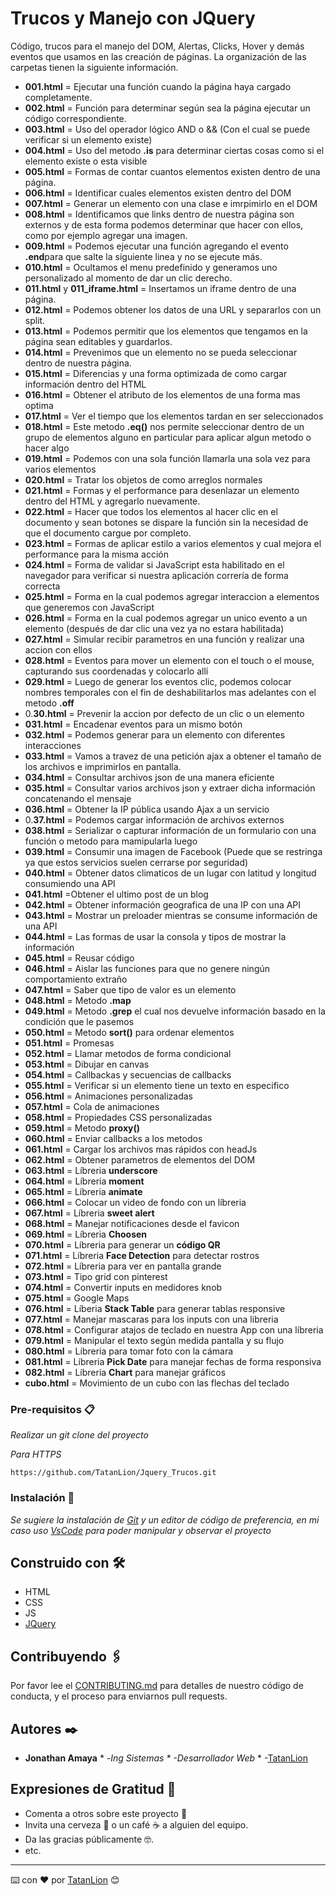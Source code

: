# Trucos y Manejo con JQuery

Código, trucos para el manejo del DOM, Alertas, Clicks, Hover y demás eventos que usamos en las creación de páginas. La organización de las carpetas tienen la siguiente información.

* **001.html** = Ejecutar una función cuando la página haya cargado completamente.
* **002.html** = Función para determinar según sea la página ejecutar un código correspondiente. 
* **003.html** = Uso del operador lógico AND o && (Con el cual se puede verificar si un elemento existe)
* **004.html** = Uso del metodo **.is** para determinar ciertas cosas como si el elemento existe o esta visible
* **005.html** = Formas de contar cuantos elementos existen dentro de una página.
* **006.html** = Identificar cuales elementos existen dentro del DOM
* **007.html** =  Generar un elemento con una clase e imrpimirlo en el DOM
* **008.html** = Identificamos que links dentro de nuestra página son externos y de esta forma podemos determinar que hacer con ellos, como por ejemplo agregar una imagen.
* **009.html** = Podemos ejecutar una función agregando el evento **.end**para que salte la siguiente linea y no se ejecute más.
* **010.html** = Ocultamos el menu predefinido y generamos uno personalizado al momento de dar un clic derecho.
* **011.html** y **011_iframe.html** = Insertamos un iframe dentro de una página.
* **012.html** = Podemos obtener los datos de una URL y separarlos con un split.
* **013.html** = Podemos permitir que los elementos que tengamos en la página sean editables y guardarlos.
* **014.html** = Prevenimos que un elemento no se pueda seleccionar dentro de nuestra página.
* **015.html** =  Diferencias y una forma optimizada de como cargar información dentro del HTML
* **016.html** = Obtener el atributo de los elementos de una forma mas optima
* **017.html** = Ver el tiempo que los elementos tardan en ser seleccionados
* **018.html** = Este metodo **.eq()** nos permite seleccionar dentro de un grupo de elementos alguno en particular para aplicar algun metodo o hacer algo
* **019.html** = Podemos con una sola función llamarla una sola vez para varios elementos
* **020.html** = Tratar los objetos de como arreglos normales
* **021.html** = Formas y el performance para desenlazar un elemento dentro del HTML y agregarlo nuevamente.
* **022.html** = Hacer que todos los elementos al hacer clic en el documento y sean botones se dispare la función sin la necesidad de que el documento cargue por completo.
* **023.html** = Formas de aplicar estilo a varios elementos y cual mejora el performance para la misma acción
* **024.html** = Forma de validar si JavaScript esta habilitado en el navegador para verificar si nuestra aplicación correría de forma correcta
* **025.html** = Forma en la cual podemos agregar interaccion a elementos que generemos con JavaScript
* **026.html** = Forma en la cual podemos agregar un unico evento a un elemento (después de dar clic una vez ya no estara habilitada)
* **027.html** = Simular recibir parametros en una función y realizar una accion con ellos
* **028.html** = Eventos para mover un elemento con el touch o el mouse, capturando sus coordenadas y colocarlo allí
* **029.html** = Luego de generar los eventos clic, podemos colocar nombres temporales con el fin de deshabilitarlos mas adelantes con el metodo **.off**
* 0.**30.html** = Prevenir la accion por defecto de un clic o un elemento
* **031.html** = Encadenar eventos para un mismo botón
* **032.html** = Podemos generar para un elemento con diferentes interacciones
* **033.html** = Vamos a travez de  una petición ajax a obtener el tamaño de los archivos e imprimirlos en pantalla.
* **034.html** = Consultar archivos json de una manera eficiente
* **035.html** = Consultar varios archivos json y extraer dicha información concatenando el mensaje
* **036.html** = Obtener la IP pública usando Ajax a un servicio
* 0.**37.html** = Podemos cargar información de archivos externos
* **038.html** = Serializar o capturar información de un formulario con una función o metodo para mamipularla luego
* **039.html** = Consumir una imagen de Facebook (Puede que se restringa ya que estos servicios suelen cerrarse por seguridad)
* **040.html** = Obtener datos climaticos de un lugar con latitud y longitud consumiendo una API
* **041.html** =Obtener el ultimo post de un blog
* **042.html** = Obtener información geografica de una IP con una API
* **043.html** = Mostrar un preloader mientras se consume información de una API
* **044.html** = Las formas de usar la consola y tipos de mostrar la información
* **045.html** = Reusar código
* **046.html** = Aislar las funciones para que no genere ningún comportamiento extraño
* **047.html** = Saber que tipo de valor es un elemento
* **048.html** = Metodo **.map**
* **049.html** = Metodo **.grep** el cual nos devuelve información basado en la condición que le pasemos
* **050.html** = Metodo **sort()** para ordenar elementos
* **051.html** = Promesas
* **052.html** = Llamar metodos de forma condicional
* **053.html** = Dibujar en canvas
* **054.html** = Callbackas y secuencias de callbacks
* **055.html** = Verificar si un elemento tiene un texto en especifico
* **056.html** = Animaciones personalizadas
* **057.html** = Cola de animaciones
* **058.html** = Propiedades CSS personalizadas
* **059.html** = Metodo **proxy()**
* **060.html** = Enviar callbacks a los metodos
* **061.html** = Cargar los archivos mas rápidos con headJs
* **062.html** = Obtener parametros de elementos del DOM
* **063.html** = Líbreria **underscore**
* **064.html** = Líbreria **moment**
* **065.html** = Líbreria **animate**
* **066.html** = Colocar un video de fondo con un líbreria
* **067.html** = Líbreria **sweet alert**
* **068.html** = Manejar notificaciones desde el favicon
* **069.html** = Líbreria **Choosen**
* **070.html** = Líbreria para generar un **código QR**
* **071.html** = Líbreria **Face Detection** para detectar rostros
* **072.html** = Líbreria para ver en pantalla grande
* **073.html** = Tipo grid con pinterest
* **074.html** = Convertir inputs en medidores knob
* **075.html** = Google Maps
* **076.html** = Líberia **Stack Table** para generar tablas responsive
* **077.html** = Manejar mascaras para los inputs con una libreria
* **078.html** = Configurar atajos de teclado en nuestra App con una líbreria
* **079.html** = Manipular el texto según medida pantalla y su flujo
* **080.html** = Líbreria para tomar foto con la cámara
* **081.html** = Líbreria **Pick Date** para manejar fechas de forma responsiva
* **082.html** = Líbreria **Chart** para manejar gráficos
* **cubo.html** = Movimiento de un cubo con las flechas del teclado

### Pre-requisitos 📋

_Realizar un git clone del proyecto_

_Para HTTPS_
```
https://github.com/TatanLion/Jquery_Trucos.git
```

### Instalación 🔧

_Se sugiere la instalación de [Git](https://git-scm.com/) y un editor de código de preferencia, en mi caso uso [VsCode](https://code.visualstudio.com/) para poder manipular y observar el proyecto_

## Construido con 🛠️


* HTML
* CSS
* JS
* [JQuery](https://jquery.com/)

## Contribuyendo 🖇️

Por favor lee el [CONTRIBUTING.md](https://github.com/TatanLion/Jquery_Trucos.git) para detalles de nuestro código de conducta, y el proceso para enviarnos pull requests.

## Autores ✒️

* **Jonathan Amaya** * -*Ing Sistemas * -Desarrollador Web* * -[TatanLion](https://github.com/TatanLion)

## Expresiones de Gratitud 🎁

* Comenta a otros sobre este proyecto 📢
* Invita una cerveza 🍺 o un café ☕ a alguien del equipo. 
* Da las gracias públicamente 🤓.
* etc.

---
⌨️ con ❤️ por [TatanLion](https://github.com/TatanLion) 😊
